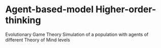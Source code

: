 # Agent-based-model Higher-order-thinking
Evolutionary Game Theory Simulation of a population with agents of different Theory of Mind levels

